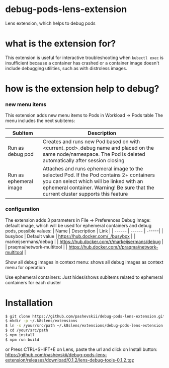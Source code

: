 # debug-pods-lens-extension
Lens extension, which helps to debug pods

# what is the extension for?
This extension is useful for interactive troubleshooting when ```kubectl exec``` is insufficient because a container has crashed or a container image doesn't include debugging utilities, such as with distroless images.

# how is the extension help to debug?

### new menu items
This extension adds new menu items to Pods in Workload -> Pods table
The menu includes the next subitems:

| SubItem | Description |
| ------ | ------ |
| Run as debug pod | Creates and runs new Pod based on <debug image> with <current_pod>_debug name and placed on the same node/namespace. The Pod is deleted automatically after session closing
| Run as ephemeral image | Attaches and runs ephemeral image to the selected Pod. If the Pod contains 2+ containers you can select which will be linked with an ephemeral container. Warning! Be sure that the current cluster supports this feature

### configuration
The extension adds 3 parameters in File -> Preferences
Debug Image: default image, which will be used for ephemeral containers and debug pods, possible values:
| Name | Description | Link |
| ------ | ------ | ------|
| busybox | Default value | https://hub.docker.com/_/busybox |
| markeijsermans/debug |  | https://hub.docker.com/r/markeijsermans/debug |
| praqma/network-multitool |  | https://hub.docker.com/r/praqma/network-multitool |

Show all debug images in context menu: shows all debug images as context menu for operation

Use ephemeral containers: Just hides/shows subitems related to ephemeral containers for each cluster

# Installation

```bash
$ git clone https://github.com/pashevskii/debug-pods-lens-extension.git /your/src/path
$ mkdir -p ~/.k8slens/extensions
$ ln -s /your/src/path ~/.k8slens/extensions/debug-pods-lens-extension
$ cd /your/src/path
$ npm install
$ npm run build
```
or 
Press CTRL+SHIFT+E on Lens, paste the url and click on Install button: https://github.com/pashevskii/debug-pods-lens-extension/releases/download/0.1.2/lens-debug-tools-0.1.2.tgz

